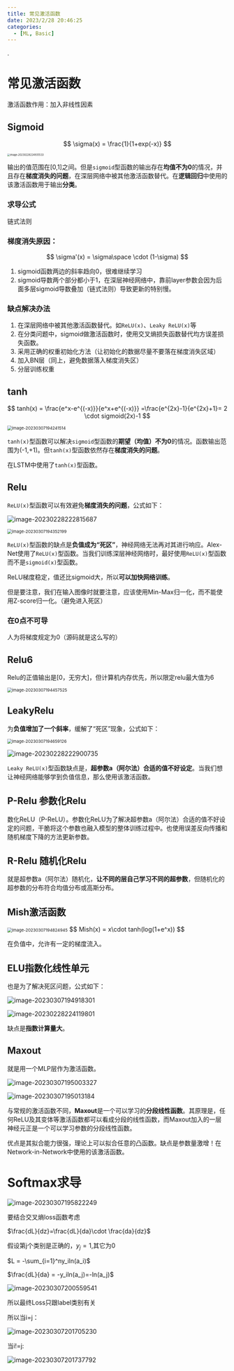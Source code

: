 ```yaml
---
title: 常见激活函数
date: 2023/2/28 20:46:25
categories:
  - [ML, Basic]
---
```


.

<!-- more -->

# 常见激活函数

激活函数作用：加入非线性因素

## Sigmoid

$$
\sigma(x) = \frac{1}{1+exp(-x)}
$$

<img src="https://ayimd-pic.oss-cn-guangzhou.aliyuncs.com/image-20230228224935533.png" alt="image-20230228224935533" style="zoom:40%;" />

输出的值范围在[0,1]之间。但是`sigmoid`型函数的输出存在**均值不为0**的情况，并且存在**梯度消失的问题**，在深层网络中被其他激活函数替代。在**逻辑回归**中使用的该激活函数用于输出**分类**。

### 求导公式

链式法则

### 梯度消失原因：

$$
\sigma'(x) = \sigma\space \cdot (1-\sigma)
$$

1. sigmoid函数两边的斜率趋向0，很难继续学习
2. sigmoid导数两个部分都小于1，在深层神经网络中，靠前layer参数会因为后面多层sigmoid导数叠加（链式法则）导致更新的特别慢。

### 缺点解决办法

1. 在深层网络中被其他激活函数替代。如`ReLU(x)`、`Leaky ReLU(x)`等
2. 在分类问题中，sigmoid做激活函数时，使用交叉熵损失函数替代均方误差损失函数。
3. 采用正确的权重初始化方法（让初始化的数据尽量不要落在梯度消失区域）
4. 加入BN层（同上，避免数据落入梯度消失区）
5. 分层训练权重

## tanh

$$
tanh(x) = \frac{e^x-e^{(-x)}}{e^x+e^{(-x)}} =\frac{e^{2x}-1}{e^{2x}+1}= 2 \cdot sigmoid(2x)-1
$$

<img src="https://ayimd-pic.oss-cn-guangzhou.aliyuncs.com/image-20230307194241514.png" alt="image-20230307194241514" style="zoom:67%;" />

`tanh(x)`型函数可以解决`sigmoid`型函数的**期望（均值）不为0**的情况。函数输出范围为(-1,+1)。但`tanh(x)`型函数依然存在**梯度消失的问题**。

在LSTM中使用了`tanh(x)`型函数。

## Relu

`ReLU(x)`型函数可以有效避免**梯度消失的问题**，公式如下：

![image-20230228222815687](https://ayimd-pic.oss-cn-guangzhou.aliyuncs.com/image-20230228222815687.png)

<img src="https://ayimd-pic.oss-cn-guangzhou.aliyuncs.com/image-20230307194352199.png" alt="image-20230307194352199" style="zoom:67%;" />

`ReLU(x)`型函数的缺点是**负值成为“死区”**，神经网络无法再对其进行响应。Alex-Net使用了`ReLU(x)`型函数。当我们训练深层神经网络时，最好使用`ReLU(x)`型函数而不是`sigmoid(x)`型函数。

ReLU梯度稳定，值还比sigmoid大，所以**可以加快网络训练**。

但是要注意，我们在输入图像时就要注意，应该使用Min-Max归一化，而不能使用Z-score归一化。（避免进入死区）

### 在0点不可导

人为将梯度规定为0（源码就是这么写的）

## Relu6

Relu的正值输出是[0，无穷大]，但计算机内存优先，所以限定relu最大值为6

<img src="https://ayimd-pic.oss-cn-guangzhou.aliyuncs.com/image-20230307194457525.png" alt="image-20230307194457525" style="zoom:67%;" />

## LeakyRelu

为**负值增加了一个斜率**，缓解了“死区”现象，公式如下：

<img src="https://ayimd-pic.oss-cn-guangzhou.aliyuncs.com/image-20230307194659126.png" alt="image-20230307194659126" style="zoom:67%;" />

![image-20230228222900735](https://ayimd-pic.oss-cn-guangzhou.aliyuncs.com/image-20230228222900735.png)

`Leaky ReLU(x)`型函数缺点是，**超参数a（阿尔法）合适的值不好设定**。当我们想让神经网络能够学到负值信息，那么使用该激活函数。

## P-Relu 参数化Relu

数化ReLU（P-ReLU）。参数化ReLU为了解决超参数a（阿尔法）合适的值不好设定的问题，干脆将这个参数也融入模型的整体训练过程中。也使用误差反向传播和随机梯度下降的方法更新参数。

## R-Relu 随机化Relu

就是超参数a（阿尔法）随机化，**让不同的层自己学习不同的超参数**，但随机化的超参数的分布符合均值分布或高斯分布。

## Mish激活函数

<img src="https://ayimd-pic.oss-cn-guangzhou.aliyuncs.com/image-20230307194824945.png" alt="image-20230307194824945" style="zoom:67%;" />
$$
Mish(x) = x\cdot tanh(log(1+e^x))
$$

在负值中，允许有一定的梯度流入。

## ELU指数化线性单元

也是为了解决死区问题，公式如下：

![image-20230307194918301](https://ayimd-pic.oss-cn-guangzhou.aliyuncs.com/image-20230307194918301.png)

![image-20230228224119801](https://ayimd-pic.oss-cn-guangzhou.aliyuncs.com/image-20230228224119801.png)

缺点是**指数计算量大**。

## Maxout

就是用一个MLP层作为激活函数。

![image-20230307195003327](https://ayimd-pic.oss-cn-guangzhou.aliyuncs.com/image-20230307195003327.png)

![image-20230307195013184](https://ayimd-pic.oss-cn-guangzhou.aliyuncs.com/image-20230307195013184.png)

与常规的激活函数不同，**Maxout**是一个可以学习的**分段线性函数**。其原理是，任何ReLU及其变体等激活函数都可以看成分段的线性函数，而Maxout加入的一层神经元正是一个可以学习参数的分段线性函数。

优点是其拟合能力很强，理论上可以拟合任意的凸函数。缺点是参数量激增！在Network-in-Network中使用的该激活函数。



# Softmax求导

![image-20230307195822249](https://ayimd-pic.oss-cn-guangzhou.aliyuncs.com/image-20230307195822249.png)

要结合交叉熵loss函数考虑

$\frac{dL}{dz}=\frac{dL}{da}\cdot \frac{da}{dz}$

假设第j个类别是正确的，$y_j=1$,其它为0

$L = -\sum_{i=1}^ny_iln(a_i)$

$\frac{dL}{da} = -y_iln(a_j)=-ln(a_j)$

![image-20230307200559541](https://ayimd-pic.oss-cn-guangzhou.aliyuncs.com/image-20230307200559541.png)

所以最终Loss只跟label类别有关

所以当i=j：

![image-20230307201705230](https://ayimd-pic.oss-cn-guangzhou.aliyuncs.com/image-20230307201705230.png)

当i!=j:

![image-20230307201737792](https://ayimd-pic.oss-cn-guangzhou.aliyuncs.com/image-20230307201737792.png)


